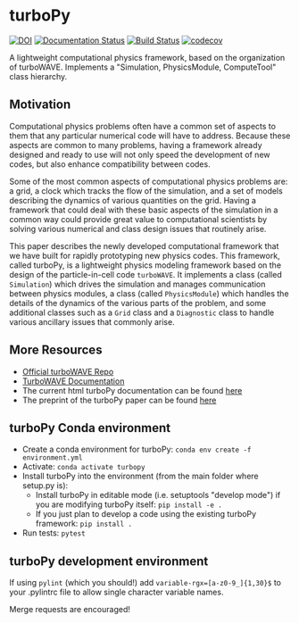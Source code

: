 turboPy
=======================
[![DOI](https://zenodo.org/badge/242016626.svg)](https://zenodo.org/badge/latestdoi/242016626)
[![Documentation Status](https://readthedocs.org/projects/turbopy/badge/?version=latest)](https://turbopy.readthedocs.io/en/latest/?badge=latest)
[![Build Status](https://travis-ci.org/NRL-Plasma-Physics-Division/turbopy.svg?branch=main)](https://travis-ci.org/NRL-Plasma-Physics-Division/turbopy)
[![codecov](https://codecov.io/gh/NRL-Plasma-Physics-Division/turbopy/branch/main/graph/badge.svg)](https://codecov.io/gh/NRL-Plasma-Physics-Division/turbopy)

A lightweight computational physics framework, based on the organization of turboWAVE. Implements a "Simulation, PhysicsModule, ComputeTool" class hierarchy.

Motivation
----------

Computational physics problems often have a common set of aspects to them that any particular numerical code will have to address. Because these aspects are common to many problems, having a framework already designed and ready to use will not only speed the development of new codes, but also enhance compatibility between codes. 

Some of the most common aspects of computational physics problems are: a grid, a clock which tracks the flow of the simulation, and a set of models describing the dynamics of various quantities on the grid. Having a framework that could deal with these basic aspects of the simulation in a common way could provide great value to computational scientists by solving various numerical and class design issues that routinely arise.

This paper describes the newly developed computational framework that we have built for rapidly prototyping new physics codes. This framework, called turboPy, is a lightweight physics modeling framework based on the design of the particle-in-cell code `turboWAVE`. It implements a class (called `Simulation`) which drives the simulation and manages communication between physics modules, a class (called `PhysicsModule`) which handles the details of the dynamics of the various parts of the problem, and some additional classes such as a `Grid` class and a `Diagnostic` class to handle various ancillary issues that commonly arise.


More Resources
--------------

-   [Official turboWAVE Repo](https://github.com/USNavalResearchLaboratory/turboWAVE)
-   [TurboWAVE Documentation](https://turbowave.readthedocs.io)
-   The current html turboPy documentation can be found [here](https://turbopy.readthedocs.io/en/latest)
-   The preprint of the turboPy paper can be found [here](https://arxiv.org/pdf/2002.08842.pdf)


turboPy Conda environment
-------------------------

-   Create a conda environment for turboPy: `conda env create -f environment.yml`
-   Activate: `conda activate turbopy`
-   Install turboPy into the environment (from the main folder where setup.py is): 
	- Install turboPy in editable mode (i.e. setuptools "develop mode") if you are modifying turboPy itself: `pip install -e .` 
	- If you just plan to develop a code using the existing turboPy framework: `pip install .` 
-   Run tests: `pytest`


turboPy development environment
-------------------------------

If using `pylint` (which you should!) add `variable-rgx=[a-z0-9_]{1,30}$` to your .pylintrc file to allow single character variable names.

Merge requests are encouraged!
